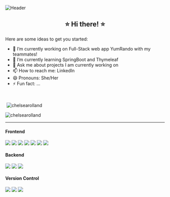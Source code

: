 ![Header]()

<h2 align="center"> ⭐ Hi there! ⭐ </h2>

Here are some ideas to get you started:

- 🔭 I’m currently working on Full-Stack web app YumRando with my teammates!
- 🌱 I’m currently learning SpringBoot and Thymeleaf
- 💬 Ask me about projects I am currently working on 
- 📫 How to reach me: LinkedIn
- 😄 Pronouns: She/Her
- ⚡ Fun fact: ...

<br>
<p>&nbsp;<img align="center" src="https://github-readme-stats.vercel.app/api?username=ChelseaRolland&theme=onedark&show_icons=true&locale=en" alt="chelsearolland" /></p>
<p><img align="center" src="https://github-readme-stats.vercel.app/api/top-langs?username=ChelseaRolland&theme=onedark&show_icons=true&locale=en&layout=compact" alt="chelsearolland"/></p>

---
#### Frontend
<p float="left">
  <img src="https://img.shields.io/badge/javascript%20-%23323330.svg?&style=for-the-badge&logo=javascript&logoColor=%23F7DF1E"/>
  <img src="https://img.shields.io/badge/html5%20-%23E34F26.svg?&style=for-the-badge&logo=html5&logoColor=white"/>
  <img src="https://img.shields.io/badge/css3%20-%231572B6.svg?&style=for-the-badge&logo=css3&logoColor=white"/>
  <img src="https://img.shields.io/badge/bootstrap%20-%23563D7C.svg?&style=for-the-badge&logo=bootstrap&logoColor=white"/>
  <img src="https://img.shields.io/badge/jquery%20-%230769AD.svg?&style=for-the-badge&logo=jquery&logoColor=white"/>
  <img src="https://img.shields.io/badge/mapbox%20-%230769AD.svg?&style=for-the-badge&logo=mapbox&logoColor=white"/>
  <img src="https://img.shields.io/badge/jasmine%20-%23000000.svg?&style=for-the-badge&logo=jasmine&logoColor=white"/>
</p>

#### Backend
<p float="left">
  <img src="https://img.shields.io/badge/java-%23ED8B00.svg?&style=for-the-badge&logo=java&logoColor=white"/>
  <img src="https://img.shields.io/badge/mysql-%2300f.svg?&style=for-the-badge&logo=mysql&logoColor=white"/>
   <img src="https://img.shields.io/badge/spring%20-%236DB33F.svg?&style=for-the-badge&logo=spring&logoColor=white"/>
</p>

#### Version Control
<p float="left">
  <img src="https://img.shields.io/badge/git%20-%23F05033.svg?&style=for-the-badge&logo=git&logoColor=white"/>
  <img src="https://img.shields.io/badge/github%20-%23121011.svg?&style=for-the-badge&logo=github&logoColor=white"/>
  <img src="https://img.shields.io/badge/gitkraken%20-%23179287.svg?&style=for-the-badge&logo=gitkraken&logoColor=white"/>

</p>

<!--
**ChelseaRolland/ChelseaRolland** is a ✨ _special_ ✨ repository because its `README.md` (this file) appears on your GitHub profile.
